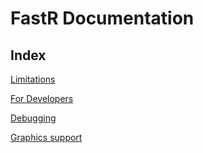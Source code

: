 # FastR Documentation

## Index

[Limitations](Limitations.md)

[For Developers](dev/Index.md)

[Debugging](debugging.md)

[Graphics support](graphics.md)
